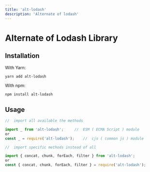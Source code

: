 ```yaml
---
title: 'alt-lodash'
description: 'Alternate of lodash'
---
```


# <div class="px-2 pt-2">Alternate of Lodash Library</div>

<!-- [![CI](https://github.com/PunitSoniME/alt-lodash/actions/workflows/main.yml/badge.svg)](https://github.com/PunitSoniME/alt-lodash/actions/workflows/main.yml)
[![Rate this package](https://badges.openbase.com/js/rating/alt-lodash.svg?token=LsZ/SAF9sVVDLFYX3t2XIX5W6JEuM2OZBYIpJvm25wg=)](https://openbase.com/js/alt-lodash?utm_source=embedded&amp;utm_medium=badge&amp;utm_campaign=rate-badge)
[![Join the chat at https://gitter.im/alt-lodash/developers](https://badges.gitter.im/alt-lodash/developers.svg)](https://gitter.im/alt-lodash/developers?utm_source=badge&utm_medium=badge&utm_campaign=pr-badge&utm_content=badge)

![tree shaking](https://badgen.net/bundlephobia/tree-shaking/alt-lodash)
![nodejs](https://badgen.net/npm/node/alt-lodash)

[![npm version](https://badge.fury.io/js/alt-lodash.svg)][npm_url]
[![license](https://img.shields.io/npm/l/alt-lodash.svg)][npm_url]
![Types Included](https://badgen.net/npm/types/alt-lodash)


![dependents](https://badgen.net/npm/dependents/alt-lodash)
[![weekly downloads](https://badgen.net/npm/dw/alt-lodash)][npm_url]
[![weekly downloads](https://badgen.net/npm/dm/alt-lodash)][npm_url]
[![downloads](https://img.shields.io/npm/dt/alt-lodash.svg)][npm_url]
![jsDelivr](https://badgen.net/jsdelivr/hits/npm/alt-lodash)

![gzip](https://badgen.net/bundlephobia/minzip/alt-lodash)
![minified](https://badgen.net/bundlephobia/min/alt-lodash)


[npm_url]: https://www.npmjs.org/package/alt-lodash -->

## <div class="px-2">Installation</div>

<div class="px-2">With Yarn:</div>


```bash
yarn add alt-lodash
```

<div class="px-2">With npm:</div>

```bash
npm install alt-lodash
```


## <div class="px-2">Usage</div>

```ts
//  import all available the methods

import _ from 'alt-lodash';     //  ESM ( ECMA Script ) module
or
const _ = require('alt-lodash');    //  cjs ( common js ) module
```


```js
//  import specific methods instead of all

import { concat, chunk, forEach, filter } from 'alt-lodash';
or
const { concat, chunk, forEach, filter } = require('alt-lodash');
```




